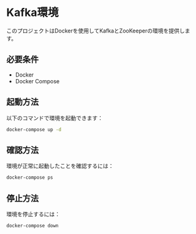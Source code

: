 # Kafka環境

このプロジェクトはDockerを使用してKafkaとZooKeeperの環境を提供します。

## 必要条件

- Docker
- Docker Compose

## 起動方法

以下のコマンドで環境を起動できます：

```bash
docker-compose up -d
```

## 確認方法

環境が正常に起動したことを確認するには：

```bash
docker-compose ps
```

## 停止方法

環境を停止するには：

```bash
docker-compose down
``` 